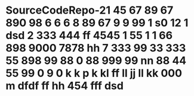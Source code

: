 # SourceCodeRepo-21 45 67 89 67 890 98 6 6 6 8 89 67 9 9 99 1 s0 12 1 dsd  2 333 444 ff 4545 1 55 1 1 66 898 9000 7878 hh 7 333 99 33 333 55  898 99 88 0 88 999 99 nn 88 44 55 99 0 9 0 k k p k kl ff ll jj ll kk 000 m dfdf ff hh 454 fff  dsd 
